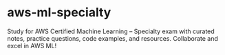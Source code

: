 # aws-ml-specialty
 Study for AWS Certified Machine Learning – Specialty exam with curated notes, practice questions, code examples, and resources. Collaborate and excel in AWS ML!
